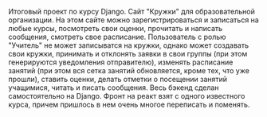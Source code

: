 Итоговый проект по курсу Django.
Сайт "Кружки" для образовательной организации. На этом сайте можно зарегистрироваться и записаться на любые курсы, посмотреть свои оценки, прочитать и написать сообщения, смотреть свое расписание.
Пользователь с ролью "Учитель" не может записыватся на кружки, однако может создавать свои кружки, принимать и отклонять заявки в свои группы (при этом генерируются уведомления отправителю), изменять расписание занятий (при этом вся сетка занятий обновляется, кроме тех, что уже прошли), ставить оценки, делать отметки о посещении занятий учащимися, читать и писать сообщения.
Весь бэкенд сделан самостоятельно на Django. Фронт на реакт взят с одного известного курса, причем пришлось в нем очень многое переписать и поменять.
